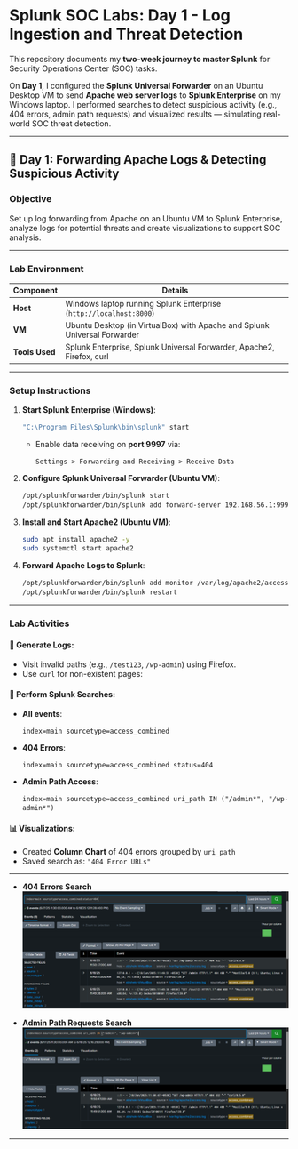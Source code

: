 #  Splunk SOC Labs: Day 1 - Log Ingestion and Threat Detection


This repository documents my **two-week journey to master Splunk** for Security Operations Center (SOC) tasks.

On **Day 1**, I configured the **Splunk Universal Forwarder** on an Ubuntu Desktop VM to send **Apache web server logs** to **Splunk Enterprise** on my Windows laptop. I performed searches to detect suspicious activity (e.g., 404 errors, admin path requests) and visualized results — simulating real-world SOC threat detection.

---

## 🔧 Day 1: Forwarding Apache Logs & Detecting Suspicious Activity

###  Objective

Set up log forwarding from Apache on an Ubuntu VM to Splunk Enterprise, analyze logs for potential threats and create visualizations to support SOC analysis.

---

###  Lab Environment

| Component        | Details                                               |
|------------------|--------------------------------------------------------|
| **Host**         | Windows laptop running Splunk Enterprise (`http://localhost:8000`) |
| **VM**           | Ubuntu Desktop (in VirtualBox) with Apache and Splunk Universal Forwarder |
| **Tools Used**   | Splunk Enterprise, Splunk Universal Forwarder, Apache2, Firefox, curl |

---

###  Setup Instructions

1. **Start Splunk Enterprise (Windows)**:
    ```bash
    "C:\Program Files\Splunk\bin\splunk" start
    ```
    - Enable data receiving on **port 9997** via:
      ```
      Settings > Forwarding and Receiving > Receive Data
      ```

2. **Configure Splunk Universal Forwarder (Ubuntu VM)**:
    ```bash
    /opt/splunkforwarder/bin/splunk start
    /opt/splunkforwarder/bin/splunk add forward-server 192.168.56.1:9997 -auth admin:<password>
    ```

3. **Install and Start Apache2 (Ubuntu VM)**:
    ```bash
    sudo apt install apache2 -y
    sudo systemctl start apache2
    ```
  

4. **Forward Apache Logs to Splunk**:
    ```bash
    /opt/splunkforwarder/bin/splunk add monitor /var/log/apache2/access.log -sourcetype access_combined -index main
    /opt/splunkforwarder/bin/splunk restart
    ```

---

###  Lab Activities

#### 🔹 Generate Logs:
- Visit invalid paths (e.g., `/test123`, `/wp-admin`) using Firefox.
- Use `curl` for non-existent pages:

#### 🔹 Perform Splunk Searches:

- **All events**:
    ```spl
    index=main sourcetype=access_combined
    ```

- **404 Errors**:
    ```spl
    index=main sourcetype=access_combined status=404
    ```

- **Admin Path Access**:
    ```spl
    index=main sourcetype=access_combined uri_path IN ("/admin*", "/wp-admin*")
    ```

#### 📊 Visualizations:
- Created **Column Chart** of 404 errors grouped by `uri_path`
- Saved search as: `"404 Error URLs"`

---


- **404 Errors Search**  
  ![404 Errors](day1_404_errors.png.png)

- **Admin Path Requests Search**  
  ![Admin Paths](day1_admin_paths.png.png)



---


